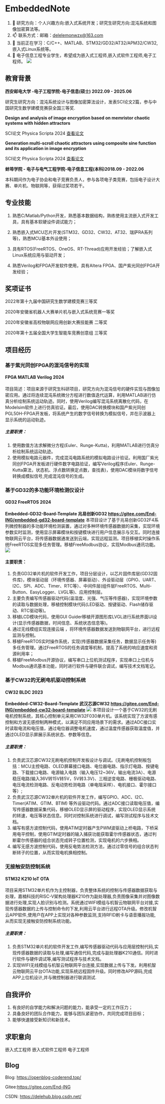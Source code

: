 # EmbeddedNote
1. 🌱 研究方向：个人兴趣方向:嵌入式系统开发；研究生研究方向:混沌系统和图像加密算法等。
2. 📫 联系方式：邮箱：delelemonwzx@163.com
3. 🌱 当前正在学习：C/C++、MATLAB、STM32/GD32/AT32/APM32/CW32,嵌入式Linux系统等。
4. 💬 电子信息工程专业学生，希望成为嵌入式工程师,嵌入式软件工程师,电子工程师。
![](pic/open.jpg)
## 教育背景

**西安邮电大学 -电子工程学院-电子信息(硕士)  2022.09 - 2025.06**

研究生研究方向：混沌系统设计与图像加密算法设计，发表SCI论文2篇，参与中国研究生数学建模竞赛获全国三等奖.

**Design and analysis of image encryption based on memristor chaotic systems with hidden attractors**

SCI论文 Physica Scripta 2024 [查看论文](https://iopscience.iop.org/article/10.1088/1402-4896/ad56cf)

**Generation multi-scroll chaotic attractors using composite sine function and its application in image encryption**

SCI论文 Physica Scripta 2024 [查看论文](https://iopscience.iop.org/article/10.1088/1402-4896/ad2b3f)

**蚌埠学院 - 电子与电气工程学院-电子信息工程(本科)2018.09 - 2022.06**

本科期间作为电子协会和电子竞赛负责人，参与各项电子类竞赛，包括电子设计大赛、单片机、物联网等，获得过奖项若干。

## 专业技能

1. 熟悉C/Matlab/Python开发，熟悉基本数据结构，熟练使用主流嵌入式开发工具，具有基本软硬设件调试能力；

2. 熟悉嵌入式MCU芯片开发(STM32、GD32、CW32、AT32、瑞萨RA系列等)，熟悉MCU基本外设使用；

3. 具有RTOS(FreeRTOS、OneOS、RT-Thread)应用开发经验；了解嵌入式Linux系统应用与驱动开发；

4. 熟悉Verilog和FPGA开发软件使用，具有Altera FPGA、国产紫光同创FPGA开发经验；

## 奖项证书
2022年第十九届中国研究生数学建模竞赛三等奖

2020年安徽省机器人大赛单片机与嵌入式系统竞赛一等奖 

2020年安徽省高校物联网应用创新大赛技能赛 二等奖

2020年第十五届全国大学生智能车竞赛创意组 三等奖

## 项目经历

### 基于紫光同创FPGA的混沌信号的实现
#### FPGA MATLAB Verilog 2024
项目简述：项目来源于研究生科研项目，研究方向为混沌信号的硬件实现与图像加密应用。通过将连续混沌系统微分方程进行数值迭代运算，利用MATLAB进行仿真分析绘制系统运动轨迹。同时，使用Verilog编写混沌系统离散化代码，在Modelsim软件上进行仿真验证。最后，使用DAC转换模块和国产紫光同创PGL50H-FPGA开发板，将系统产生的数字信号转换为模拟信号，并在示波器上显示系统的运动轨迹。
##### 主要职责：
1. 使用数值方法求解微分方程(Euler、Runge-Kutta)，利用MATLAB进行仿真分析绘制系统运动轨迹。
2. 使用模拟电路元器件，完成混沌电路系统的模拟电路设计验证。利用国厂紫光同创FPGA开发板进行硬件数字电路验证，编写Verilog程序(Euler、Runge-Kutta算法，状态机、浮点数转换定点数，查找表)，使用DAC模块将数字信号转换成模拟信号,完成混沌信号的生成。
### 基于GD32的多功能环境检测仪设计
#### GD32 FreeRTOS 2024 
**Embedded-GD32-Board-Template 兆易创新GD32  https://gitee.com/End-ING/embedded-gd32-board-template**
本项目设计了基于兆易创新GD32F4系列微控制器的多功能环境检测装置，通过对多种环境传感器数据的采集，实现环境参数实时监测，使用显示屏幕模块和按键模块进行用户信息展示与交互。同时连接物联网云平台，将传感器数据通发送到云端，实现远程监测。项目移植实时操作系统FreeRTOS实现多任务管理。移植FreeModbus协议，实现Modbus通讯功能。
![](pic/gd.jpg)
#### 主要职责：
1. 负责GD32单片机的软件开发工作，项目分层设计，以芯片固件库层(GD32固件库)，模块驱动层（环境传感器、屏幕驱动）、外设驱动层（GPIO、UART、I2C、SPI、ADC、Timer、RTC等）、中间件层(组件层FreeRTOS、Multi-Button、EasyLogger、LVGL等)、应用控制层。
2. 主要负责编写传感器驱动代码(温湿度、光强、气压等传感器)，实现环境参数的读取与数据处理，移植控制模块代码(LED驱动、按键驱动、Flash储存驱动、RTC驱动等)。
3. 移植LCD模块代码，使用GUI Guider移植开源图形库LVGL进行系统界面UI设计(显示传感器数据，时间信息、系统状态信息等)。
4. 通过无线模组实现连接云端 ，将环境传感器数据发送到物联网平台，进行远程监测与控制。
5. 移植FreeRTOS实时操作系统，实现(传感器数据采集任务，数据显示任务等)多任务管理。通过FreeRTOS的任务调度等机制，提高了系统的响应速度和资源利用率；
6. 移植FreeModbus开源协议，编写串口上位机测试程序，实现串口上位机与Modbus通讯基本功能，同时进行软件与硬件联合调试，编写技术文档笔记。
### 基于CW32的无刷电机驱动控制系统
#### CW32 BLDC 2023
**Embedded-CW32-Board-Template 武汉芯源CW32 https://gitee.com/End-ING/embedded-cw32-board-template**
![](pic/cw.jpg)
本项目设计一个基于CW32的无刷电机控制系统，其核心控制单元采用CW32F030单片机。该系统实现了方波有感控制和方波无感控制两种模式，以满足不同应用场景下的需求。通过ADC接口实时读取电流和电压值，通过电位器调整电机速度，通过温度传感器获取温度值，并通过OLED显示屏展示系统状态、参数等信息。
##### 主要职责：
1. 负责武汉芯源CW32无刷电机控制开发板设计与调试。(无刷电机控制板包括：MCU主控电路、OLED屏幕接口电路、电位器电路、指示灯电路、按键电路、下载接口电路、电源输入电路（输入电压12~36V，输出电流3A）、电源稳压电路(输入36V转15V转5V，5V转3.3V)、三相逆变电路、栅极驱动电路、电压电流检测电路、反电动势检测电路（单电阻采样）、电机接口、霍尔接口等）;
2. 负责武汉芯源CW32单片机的软件开发工作，编写GPIO、ADC、I2C、Timer(ATIM、GTIM、BTIM) 等外设驱动代码。通过ADC接口读取电压值，编写传感器数据采集代码，移植OLED显示屏的驱动程序，实现OLED显示系统的转速，电压等状态信息。同时对控制系统进行调试，编写测试程序与技术文档。
3. 编写有感方波控制代码，使用ATIM定时器产生PWM波驱动上桥电路，下桥采用电平控制，使用GTIM定时器的输入捕获功能获取霍尔传感器状态，通过判断霍尔传感器的组合状态完成转子位置检测，实现电机的六步换相。
4. 编写无感方波控制代码，使用反电势法检测方法，通过过零信号的组合状态判断转子的位置，从而实现电机换相控制。
### 无接触安防控制系统
#### STM32 K210 IoT OTA
项目采用STM32单片机作为主控制器，负责整体系统的控制与传感器数据获取与处理，嘉楠科技的RISC-V架构处理器K210作为副处理器,负责图像采集并对图像数据进行处理,实现人脸识别与检测。系统通过WIFI模组与机智云物联网平台对接,实现传感器数据的上传与控制命令的下发,利用云平台进行远程OTA升级。修改机智云APP软件,使用户在APP上实现对各种参数监测,支持RFID刷卡与语音播报功能,从而实现无接触安防控制系统功能。
##### 主要职责：
1. 负责STM32单片机的软件开发工作,编写传感器驱动代码与应用层控制代码,实现传感器数据的读取与处理,编写通信代码,完成与副处理器K210通信。同时进行软件与硬件调试等,编写测试程序与技术文档。
2. 实现WIFI无线模组与机智云物联网平台连接,实现数据上传与下发。利用机智云物联网云平台OTA功能,实现系统远程固件升级。同时修改APP源码,完成APP上位机设计,并与微控制器进行联调测试.
## 自我评价
1. 有良好的自学能力和解决问题的能力，能承受一定的工作压力；
2. 具备良好的团队合作能力，能够与团队紧密协作，共同完成项目目标；
3. 能够快速接受新知识和新技术。

## 求职意向

嵌入式工程师 嵌入式软件工程师 电子工程师

## Blog
Blog: https://openblog-coderend.top/

Gitee:https://gitee.com/End-ING

CSDN: https://delehub.blog.csdn.net/



